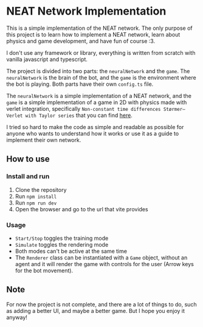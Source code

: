 # NEAT Network Implementation

This is a simple implementation of the NEAT network. The only purpose of this project is to learn how to implement a NEAT network, learn about physics and game development, and have fun of course :3.

I don't use any framework or library, everything is written from scratch with vanilla javascript and typescript.

The project is divided into two parts: the `neuralNetwork` and the `game`. The `neuralNetwork` is the brain of the bot, and the `game` is the environment where the bot is playing. Both parts have their own `config.ts` file.

The `neuralNetwork` is a simple implementation of a NEAT network, and the `game` is a simple implementation of a game in 2D with physics made with verlet integration, specifically `Non-constant time differences Størmer–Verlet with Taylor series` that you can find [here](https://en.wikipedia.org/wiki/Verlet_integration#Non-constant_time_differences).

I tried so hard to make the code as simple and readable as possible for anyone who wants to understand how it works or use it as a guide to implement their own network.


## How to use

### Install and run
1. Clone the repository
2. Run `npm install`
3. Run `npm run dev`
4. Open the browser and go to the url that vite provides

### Usage
- `Start/Stop` toggles the training mode
- `Simulate` toggles the rendering mode
- Both modes can't be active at the same time
- The `Renderer` class can be instantiated with a `Game` object, without an agent and it will render the game with controls for the user (Arrow keys for the bot movement).

## Note
For now the project is not complete, and there are a lot of things to do, such as adding a better UI, and maybe a better game. But I hope you enjoy it anyway!